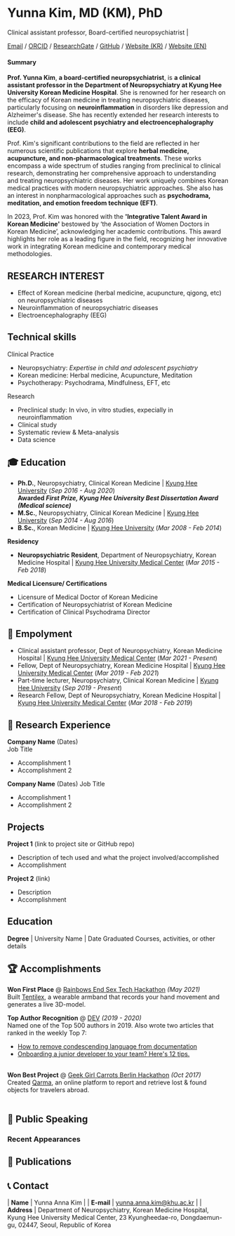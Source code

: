 # Yunna Kim, MD (KM), PhD
Clinical assistant professor, Board-certified neuropsychiatrist | 

[Email](mailto:yunna.anna.kim@khu.ac.kr) / [ORCID](https://orcid.org/0000-0003-2286-1242) / [ResearchGate](https://www.researchgate.net/profile/Yunna-Kim-4) / [GitHub](https://yunna-kim.github.io/) / [Website (KR)](https://www.khmc.or.kr/kr/treatment/doctor/14950/profile.do) / [Website (EN)](https://www.khmc.or.kr/en/treatment/department/2314000000/timetable.do)


#### Summary
**Prof. Yunna Kim**, **a board-certified neuropsychiatrist**, is **a clinical assistant professor in the Department of Neuropsychiatry at Kyung Hee University Korean Medicine Hospital**. She is renowned for her research on the efficacy of Korean medicine in treating neuropsychiatric diseases, particularly focusing on **neuroinflammation** in disorders like depression and Alzheimer's disease. She has recently extended her research interests to include **child and adolescent psychiatry and electroencephalography (EEG)**. 

Prof. Kim's significant contributions to the field are reflected in her numerous scientific publications that explore **herbal medicine, acupuncture, and non-pharmacological treatments**. These works encompass a wide spectrum of studies ranging from preclinical to clinical research, demonstrating her comprehensive approach to understanding and treating neuropsychiatric diseases. Her work uniquely combines Korean medical practices with modern neuropsychiatric approaches. She also has an interest in nonpharmacological approaches such as **psychodrama, meditation, and emotion freedom technique (EFT)**. 

In 2023, Prof. Kim was honored with the **'Integrative Talent Award in Korean Medicine'** bestowed by ‘the Association of Women Doctors in Korean Medicine’, acknowledging her academic contributions. This award highlights her role as a leading figure in the field, recognizing her innovative work in integrating Korean medicine and contemporary medical methodologies.

## RESEARCH INTEREST
- Effect of Korean medicine (herbal medicine, acupuncture, qigong, etc) on neuropsychiatric diseases
- Neuroinflammation of neuropsychiatric diseases
- Electroencephalography (EEG)

## Technical skills
Clinical Practice 
- Neuropsychiatry: _Expertise in child and adolescent psychiatry_
- Korean medicine: Herbal medicine, Acupuncture, Meditation
- Psychotherapy: Psychodrama, Mindfulness, EFT, etc

Research
- Preclinical study: In vivo, in vitro studies, expecially in neuroinflammation
- Clinical study
- Systematic review & Meta-analysis
- Data science

## 🎓 Education
- **Ph.D.**, Neuropsychiatry, Clinical Korean Medicine | <a href="https://khu.ac.kr/" target="_blank">Kyung Hee University</a> (_Sep 2016 - Aug 2020_)<br> **Awarded _First Prize, Kyung Hee University Best Dissertation Award (Medical science)_** 
- **M.Sc.**, Neuropsychiatry, Clinical Korean Medicine	| <a href="https://khu.ac.kr/" target="_blank">Kyung Hee University</a> (_Sep 2014 - Aug 2016_) 
- **B.Sc.**, Korean Medicine | <a href="https://kmc.khu.ac.kr/" target="_blank">Kyung Hee University</a> (_Mar 2008 - Feb 2014_) 

**Residency**
- **Neuropsychiatric Resident**, Department of Neuropsychiatry, Korean Medicine Hospital | <a href="https://www.khmc.or.kr/kr/" target="_blank">Kyung Hee University Medical Center</a> (_Mar 2015 - Feb 2018_)

**Medical Licensure/ Certifications**
- Licensure of Medical Doctor of Korean Medicine
- Certification of Neuropsychiatrist of Korean Medicine
- Certification of Clinical Psychodrama Director

## 💼 Empolyment
- Clinical assistant professor, Dept of Neuropsychiatry, Korean Medicine Hospital | <a href="https://www.khmc.or.kr/" target="_blank">Kyung Hee University Medical Center</a> (_Mar 2021 - Present_)<br>
- Fellow, Dept of Neuropsychiatry, Korean Medicine Hospital | <a href="https://www.khmc.or.kr/" target="_blank">Kyung Hee University Medical Center</a> (_Mar 2019 - Feb 2021_)<br>
- Part-time lecturer, Neuropsychiatry, Clinical Korean Medicine	| <a href="https://khu.ac.kr/" target="_blank">Kyung Hee University</a> (_Sep 2019 - Present_) 
- Research Fellow, Dept of Neuropsychiatry, Korean Medicine Hospital | <a href="https://www.khmc.or.kr/" target="_blank">Kyung Hee University Medical Center</a> (_Mar 2018 - Feb 2019_)<br>

## 🔬 Research Experience
**Company Name** (Dates)   
Job Title
- Accomplishment 1
- Accomplishment 2  

**Company Name** (Dates)
Job Title
- Accomplishment 1
- Accomplishment 2

## Projects
**Project 1** (link to project site or GitHub repo)  
- Description of tech used and what the project involved/accomplished
- Accomplishment 

**Project 2** (link)
- Description 
- Accomplishment

## Education
**Degree** | University Name | Date Graduated
Courses, activities, or other details


## 🏆 Accomplishments

**Won First Place** @ [Rainbows End Sex Tech Hackathon](https://hack.touchyfeely.tech/) _(May 2021)_ <br>
Built [Tentilex](https://workwithcarolyn.com/blog/tentilex), a wearable armband that records your hand movement and generates a live 3D-model. 

**Top Author Recognition** @ [DEV](https://dev.to/) _(2019 - 2020)_ <br>
Named one of the Top 500 authors in 2019. Also wrote two articles that ranked in the weekly Top 7:
  - [How to remove condescending language from documentation](https://dev.to/meeshkan/how-to-remove-condescending-language-from-documentation-4a5p)
  - [Onboarding a junior developer to your team? Here's 12 tips.](https://dev.to/carolstran/onboarding-a-junior-developer-to-your-team-here-s-12-tips-4g3a)
<br><br>

**Won Best Project** @ [Geek Girl Carrots Berlin Hackathon](http://www.hacklikeagirl.co/) _(Oct 2017)_<br>
Created [Qarma](https://github.com/lcorr8/qarma), an online platform to report and retrieve lost & found objects for travelers abroad.
<br><br>





## 🎤 Public Speaking

### Recent Appearances



## 📜 Publications



## 📞 Contact

| **Name**   | Yunna Anna Kim | 
| **E-mail**   | <a href="mailto:yunna.anna.kim@khu.ac.kr">yunna.anna.kim@khu.ac.kr</a> | 
| **Address**   | Department of Neuropsychiatry, Korean Medicine Hospital, Kyung Hee University Medical Center, 23 Kyungheedae-ro, Dongdaemun-gu, 02447, Seoul, Republic of Korea
